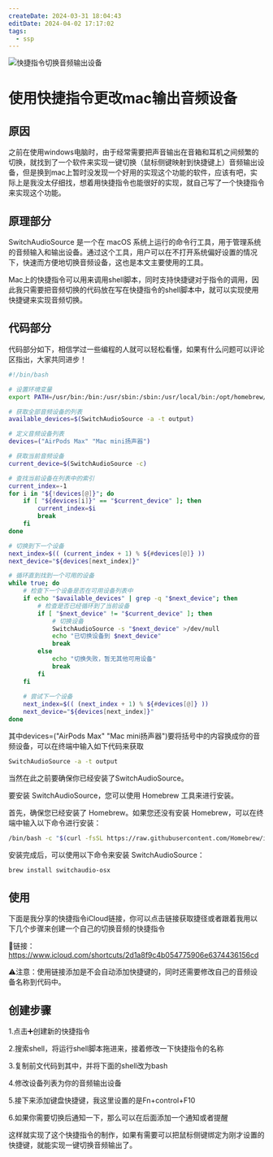 ```yaml
---
createDate: 2024-03-31 18:04:43
editDate: 2024-04-02 17:17:02
tags:
  - ssp
---
```


![快捷指令切换音频输出设备](https://nowpic.oss-cn-shenzhen.aliyuncs.com/img/%E5%BF%AB%E6%8D%B7%E6%8C%87%E4%BB%A4%E5%88%87%E6%8D%A2%E9%9F%B3%E9%A2%91%E8%BE%93%E5%87%BA%E8%AE%BE%E5%A4%87.png)

# 使用快捷指令更改mac输出音频设备

## 原因

之前在使用windows电脑时，由于经常需要把声音输出在音箱和耳机之间频繁的切换，就找到了一个软件来实现一键切换（鼠标侧键映射到快捷键上）音频输出设备，但是换到mac上暂时没发现一个好用的实现这个功能的软件，应该有吧，实际上是我没太仔细找，想着用快捷指令也能很好的实现，就自己写了一个快捷指令来实现这个功能。

## 原理部分

SwitchAudioSource 是一个在 macOS 系统上运行的命令行工具，用于管理系统的音频输入和输出设备。通过这个工具，用户可以在不打开系统偏好设置的情况下，快速而方便地切换音频设备，这也是本文主要使用的工具。

Mac上的快捷指令可以用来调用shell脚本，同时支持快捷键对于指令的调用，因此我只需要把音频切换的代码放在写在快捷指令的shell脚本中，就可以实现使用快捷键来实现音频切换。

## 代码部分

代码部分如下，相信学过一些编程的人就可以轻松看懂，如果有什么问题可以评论区指出，大家共同进步！

```bash
#!/bin/bash

# 设置环境变量
export PATH=/usr/bin:/bin:/usr/sbin:/sbin:/usr/local/bin:/opt/homebrew/Cellar/switchaudio-osx/1.2.2:$PATH

# 获取全部音频设备的列表
available_devices=$(SwitchAudioSource -a -t output)

# 定义音频设备列表
devices=("AirPods Max" "Mac mini扬声器")

# 获取当前音频设备
current_device=$(SwitchAudioSource -c)

# 查找当前设备在列表中的索引
current_index=-1
for i in "${!devices[@]}"; do
    if [ "${devices[i]}" == "$current_device" ]; then
        current_index=$i
        break
    fi
done

# 切换到下一个设备
next_index=$(( (current_index + 1) % ${#devices[@]} ))
next_device="${devices[next_index]}"

# 循环直到找到一个可用的设备
while true; do
    # 检查下一个设备是否在可用设备列表中
    if echo "$available_devices" | grep -q "$next_device"; then
        # 检查是否已经循环到了当前设备
        if [ "$next_device" != "$current_device" ]; then
            # 切换设备
            SwitchAudioSource -s "$next_device" >/dev/null
            echo "已切换设备到 $next_device"
            break
        else
            echo "切换失败，暂无其他可用设备"
            break
        fi
    fi
    
    # 尝试下一个设备
    next_index=$(( (next_index + 1) % ${#devices[@]} ))
    next_device="${devices[next_index]}"
done
```

其中devices=("AirPods Max" "Mac mini扬声器")要将括号中的内容换成你的音频设备，可以在终端中输入如下代码来获取

```bash
SwitchAudioSource -a -t output
```

当然在此之前要确保你已经安装了SwitchAudioSource。

要安装 SwitchAudioSource，您可以使用 Homebrew 工具来进行安装。

首先，确保您已经安装了 Homebrew。如果您还没有安装 Homebrew，可以在终端中输入以下命令进行安装：

```bash
/bin/bash -c "$(curl -fsSL https://raw.githubusercontent.com/Homebrew/install/HEAD/install.sh)" 
```

 安装完成后，可以使用以下命令来安装 SwitchAudioSource： 

```  bash
brew install switchaudio-osx
```

## 使用

下面是我分享的快捷指令iCloud链接，你可以点击链接获取捷径或者跟着我用以下几个步骤来创建一个自己的切换音频的快捷指令

🔗链接：https://www.icloud.com/shortcuts/2d1a8f9c4b054775906e6374436156cd

⚠️注意：使用链接添加是不会自动添加快捷键的，同时还需要修改自己的音频设备名称到代码中。

## 创建步骤

1.点击➕创建新的快捷指令

2.搜索shell，将运行shell脚本拖进来，接着修改一下快捷指令的名称

3.复制前文代码到其中，并将下面的shell改为bash

4.修改设备列表为你的音频输出设备

5.接下来添加键盘快捷键，我这里设置的是Fn+control+F10

6.如果你需要切换后通知一下，那么可以在后面添加一个通知或者提醒

这样就实现了这个快捷指令的制作，如果有需要可以把鼠标侧键绑定为刚才设置的快捷键，就能实现一键切换音频输出了。

